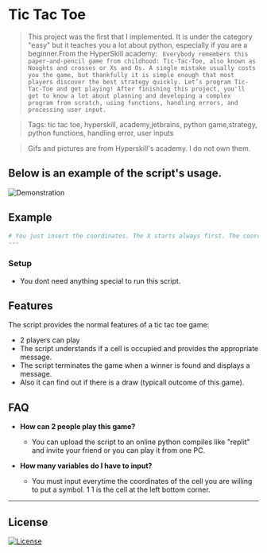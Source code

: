 # Tic Tac Toe

> This project was the first that I implemented. It is under the category "easy" but it teaches you a lot about python, especially if you are a beginner.From the HyperSkill academy: ``` Everybody remembers this paper-and-pencil game from childhood: Tic-Tac-Toe, also known as Noughts and crosses or Xs and Os. A single mistake usually costs you the game, but thankfully it is simple enough that most players discover the best strategy quickly. Let’s program Tic-Tac-Toe and get playing! After finishing this project, you'll get to know a lot about planning and developing a complex program from scratch, using functions, handling errors, and processing user input.```

> Tags: tic tac toe, hyperskill, academy,jetbrains, python game,strategy, python functions, handling error, user inputs

> Gifs and pictures are from Hyperskill's academy. I do not own them.

## Below is an example of the script's usage.

![Demonstration](https://media.giphy.com/media/XGaVqhYfZUGMu8t4tN/giphy.gif)

## Example

```python
# You just insert the coordinates. The X starts always first. The coordinates must be at this format: 1 1, 1 2. With the 1 1 being the cell at the left bottom corner.
---
```

### Setup

- You dont need anything special to run this script.


## Features

The script provides the normal features of a tic tac toe game:
- 2 players can play 
- The script understands if a cell is occupied and provides the appropriate message.
- The script terminates the game when a winner is found and displays a message.
- Also it can find out if there is a draw (typicall outcome of this game).

## FAQ

- **How can 2 people play this game?**
    - You can upload the script to an online python compiles like "replit" and invite your friend or you can play it from one PC.
    
- **How many variables do I have to input?**
    - You must input everytime the coordinates of the cell you are willing to put a symbol. 1 1 is the cell at the left bottom corner.

---

## License

[![License](http://img.shields.io/:license-mit-blue.svg?style=flat-square)](http://badges.mit-license.org)
